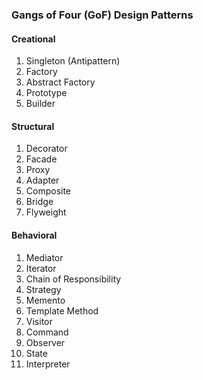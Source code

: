 ### Gangs of Four (GoF) Design Patterns

#### Creational

1. Singleton (Antipattern)
2. Factory
3. Abstract Factory
4. Prototype
5. Builder

#### Structural

1. Decorator
2. Facade
3. Proxy
4. Adapter
5. Composite
6. Bridge
7. Flyweight

#### Behavioral

1. Mediator
2. Iterator
3. Chain of Responsibility
4. Strategy
5. Memento
6. Template Method
7. Visitor
8. Command
9. Observer
10. State
11. Interpreter
